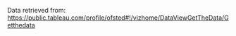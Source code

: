 Data retrieved from: https://public.tableau.com/profile/ofsted#!/vizhome/DataViewGetTheData/Getthedata
